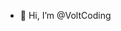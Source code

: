 - 👋 Hi, I’m @VoltCoding

<!---
VoltCoding/VoltCoding is a ✨ special ✨ repository because its `README.md` (this file) appears on your GitHub profile.
You can click the Preview link to take a look at your changes.
--->
